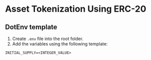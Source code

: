 # Asset Tokenization Using ERC-20

## DotEnv template

1. Create `.env` file into the root folder.
2. Add the variables using the following template:

```
INITIAL_SUPPLY=<INTEGER_VALUE>
```

